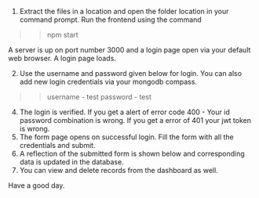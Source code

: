 1) Extract the files in a location and open the folder location in your command prompt. Run the frontend using the command 

>> npm start

A server is up on port number 3000 and a login page open via your default web browser. A login page loads.

2) Use the username and password given below for login. You can also add new login credentials via your mongodb compass.
>> username - test
>> password - test
4) The login is verified. If you get a alert of error code 400 - Your id password combination is wrong. If you get a error of 401 your jwt token is wrong.
5) The form page opens on successful login. Fill the form with all the credentials and submit.
6) A reflection of the submitted form is shown below and corresponding data is updated in the database.
7) You can view and delete records from the dashboard as well.

Have a good day. 




